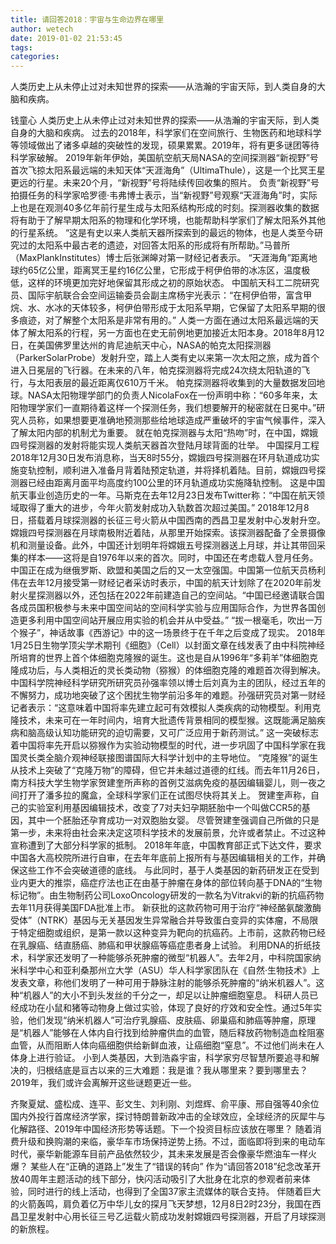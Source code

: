 ```yaml
---
title: 请回答2018：宇宙与生命边界在哪里
author: wetech
date: 2019-01-02 21:53:45
tags: 
categories: 
---
```

人类历史上从未停止过对未知世界的探索——从浩瀚的宇宙天际，到人类自身的大脑和疾病。
<!-- more -->
钱童心
人类历史上从未停止过对未知世界的探索——从浩瀚的宇宙天际，到人类自身的大脑和疾病。
过去的2018年，科学家们在空间旅行、生物医药和地球科学等领域做出了诸多卓越的突破性的发现，硕果累累。2019年，将有更多谜团等待科学家破解。
2019年新年伊始，美国航空航天局NASA的空间探测器“新视野”号首次飞掠太阳系最远端的未知天体“天涯海角”（UltimaThule），这是一个比冥王星更远的行星。未来20个月，“新视野”号将陆续传回收集的照片。
负责“新视野”号拍摄任务的科学家哈罗德·韦弗博士表示，当“新视野”号观察“天涯海角”时，实际上也是在观测40多亿年前行星生成与太阳系结构形成的时刻。探测器收集的数据将有助于了解早期太阳系的物理和化学环境，也能帮助科学家们了解太阳系外其他的行星系统。
“这是有史以来人类航天器所探索到的最远的物体，也是人类至今研究过的太阳系中最古老的遗迹，对回答太阳系的形成将有所帮助。”马普所（MaxPlankInstitutes）博士后张渊皞对第一财经记者表示。
“天涯海角”距离地球约65亿公里，距离冥王星约16亿公里，它形成于柯伊伯带的冰冻区，温度极低，这样的环境更加完好地保留其形成之初的原始状态。
中国航天科工二院研究员、国际宇航联合会空间运输委员会副主席杨宇光表示：“在柯伊伯带，富含甲烷、水、水冰的天体较多，柯伊伯带形成于太阳系早期，它保留了太阳系早期的很多痕迹，对了解整个太阳系是非常有用的。”
人类一方面在通过太阳系最远端的天体了解太阳系的行程，另一方面也在史无前例地更加接近太阳本身。2018年8月12日，在美国佛罗里达州的肯尼迪航天中心，NASA的帕克太阳探测器（ParkerSolarProbe）发射升空，踏上人类有史以来第一次太阳之旅，成为首个进入日冕层的飞行器。在未来的八年，帕克探测器将完成24次绕太阳轨道的飞行，与太阳表层的最近距离仅610万千米。
帕克探测器将收集到的大量数据发回地球。NASA太阳物理学部门的负责人NicolaFox在一份声明中称：“60多年来，太阳物理学家们一直期待着这样一个探测任务，我们想要解开的秘密就在日冕中。”研究人员称，如果想要更准确地预测那些给地球造成严重破坏的宇宙气候事件，深入了解太阳内部的机制尤为重要。
就在帕克探测器与太阳“热吻”时，在中国，嫦娥四号探测器的发射将能实现人类航天器首次登陆月球背面的壮举。
中国探月工程2018年12月30日发布消息称，当天8时55分，嫦娥四号探测器在环月轨道成功实施变轨控制，顺利进入准备月背着陆预定轨道，并将择机着陆。目前，嫦娥四号探测器已经由距离月面平均高度约100公里的环月轨道成功实施降轨控制。
这是中国航天事业创造历史的一年。马斯克在去年12月23日发布Twitter称：“中国在航天领域取得了重大的进步，今年火箭发射成功入轨数首次超过美国。”
2018年12月8日，搭载着月球探测器的长征三号火箭从中国西南的西昌卫星发射中心发射升空。嫦娥四号探测器在月球南极附近着陆，从那里开始探索。该探测器配备了全景摄像机和测量设备。此外，中国还计划明年将嫦娥五号探测器送上月球，并让其带回采集的样本——这将是自1976年以来的首次。同时，中国还在考虑载人登月任务。
中国正在成为继俄罗斯、欧盟和美国之后的又一太空强国。中国第一位航天员杨利伟在去年12月接受第一财经记者采访时表示，中国的航天计划除了在2020年前发射火星探测器以外，还包括在2022年前建造自己的空间站。“中国已经邀请联合国各成员国积极参与未来中国空间站的空间科学实验与应用国际合作，为世界各国创造更多利用中国空间站开展应用实验的机会并从中受益。”
“拔一根毫毛，吹出一万个猴子”，神话故事《西游记》中的这一场景终于在千年之后变成了现实。
2018年1月25日生物学顶尖学术期刊《细胞》（Cell）以封面文章在线发表了由中科院神经所培育的世界上首个体细胞克隆猴的诞生。这也是自从1996年“多莉羊”体细胞克隆成功后，与人类相近的灵长类动物（猕猴）的体细胞克隆的难题首次得到解决。
中国科学院神经科学研究所研究员孙强率领以博士后刘真为主的团队，经过五年的不懈努力，成功地突破了这个困扰生物学前沿多年的难题。孙强研究员对第一财经记者表示：“这意味着中国将率先建立起可有效模拟人类疾病的动物模型。利用克隆技术，未来可在一年时间内，培育大批遗传背景相同的模型猴。这既能满足脑疾病和脑高级认知功能研究的迫切需要，又可广泛应用于新药测试。”
这一突破标志着中国将率先开启以猕猴作为实验动物模型的时代，进一步巩固了中国科学家在我国灵长类全脑介观神经联接图谱国际大科学计划中的主导地位。
“克隆猴”的诞生从技术上突破了“克隆万物”的障碍，但它并未越过道德的红线。而去年11月26日，南方科技大学生物学家贺建奎所声称的首例艾滋病免疫的基因编辑婴儿，则一夜之间打开了潘多拉的魔盒，全球科学家们正在试图尽快将其关上。
贺建奎声称，自己的实验室利用基因编辑技术，改变了7对夫妇孕期胚胎中一个叫做CCR5的基因，其中一个胚胎还孕育成功一对双胞胎女婴。
尽管贺建奎强调自己所做的只是第一步，未来将由社会来决定这项科学技术的发展前景，允许或者禁止。不过这种宣称遭到了大部分科学家的抵制。
2018年年底，中国教育部正式下达文件，要求中国各大高校院所进行自审，在去年年底前上报所有与基因编辑相关的工作，并确保这些工作不会突破道德的底线。
与此同时，基于人类基因的新药研发正在受到业内更大的推崇，癌症疗法也正在由基于肿瘤在身体的部位转向基于DNA的“生物标记物”。由生物制药公司LoxoOncology研发的一款名为Vitrakvi的新的抗癌药物去年11月获得美国FDA批准上市。
新获批的这款药物可用于治疗“神经酪氨酸激酶受体”（NTRK）基因与无关基因发生异常融合并导致蛋白变异的实体瘤，不局限于特定细胞或组织，是第一款以这种变异为靶向的抗癌药。上市前，这款药物已经在乳腺癌、结直肠癌、肺癌和甲状腺癌等癌症患者身上试验。
利用DNA的折纸技术，科学家还发明了一种能够杀死肿瘤的微型“机器人”。去年2月，中科院国家纳米科学中心和亚利桑那州立大学（ASU）华人科学家团队在《自然·生物技术》上发表文章，称他们发明了一种可用于静脉注射的能够杀死肿瘤的“纳米机器人”。这种“机器人”的大小不到头发丝的千分之一，却足以让肿瘤细胞窒息。
科研人员已经成功在小鼠和猪等动物身上做过实验，体现了良好的疗效和安全性。通过5年实验，他们发现“纳米机器人”可治疗乳腺癌、皮肤癌、卵巢癌和肺癌等肿瘤，原理是“机器人”能够在人体内自行找到给肿瘤供血的血管，随后释放药物制造血栓阻塞血管，从而阻断人体向癌细胞供给新鲜血液，让癌细胞“窒息”。不过他们尚未在人体身上进行验证。
小到人类基因，大到浩淼宇宙，科学家穷尽智慧所要追寻和解决的，归根结底是亘古以来的三大难题：我是谁？我从哪里来？要到哪里去？2019年，我们或许会离解开这些谜题更近一些。
 
 
齐聚夏斌、盛松成、连平、彭文生、刘利刚、刘煜辉、俞平康、邢自强等40余位国内外投行首席经济学家，探讨特朗普新政冲击的全球效应，全球经济的灰犀牛与化解路径、2019年中国经济形势等话题。下一个投资目标应该放在哪里？
随着消费升级和换购潮的来临，豪华车市场保持逆势上扬。不过，面临即将到来的电动车时代，豪华新能源车目前产品依然较少，其未来发展是否会像豪华燃油车一样火爆？
某些人在“正确的道路上”发生了“错误的转向”
作为“请回答2018”纪念改革开放40周年主题活动的线下部分，快闪活动吸引了大批身在北京的参观者前来体验，同时进行的线上活动，也得到了全国37家主流媒体的联合支持。
伴随着巨大的火箭轰鸣，肩负着亿万中华儿女的探月飞天梦想，12月8日2时23分，我国在西昌卫星发射中心用长征三号乙运载火箭成功发射嫦娥四号探测器，开启了月球探测的新旅程。
